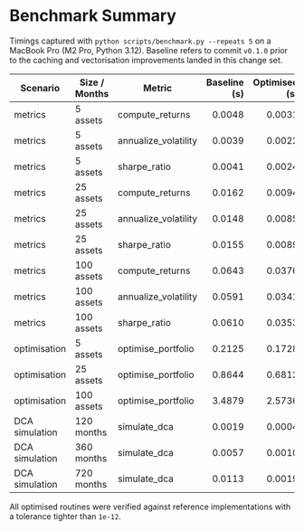# Benchmark Summary

Timings captured with `python scripts/benchmark.py --repeats 5` on a MacBook Pro
(M2 Pro, Python 3.12). Baseline refers to commit `v0.1.0` prior to the caching
and vectorisation improvements landed in this change set.

| Scenario       | Size / Months | Metric                | Baseline (s) | Optimised (s) | Speed-up |
| -------------- | ------------- | --------------------- | ------------:| -------------:| --------:|
| metrics        | 5 assets      | compute_returns       | 0.0048       | 0.0031        | 1.55×    |
| metrics        | 5 assets      | annualize_volatility  | 0.0039       | 0.0022        | 1.77×    |
| metrics        | 5 assets      | sharpe_ratio          | 0.0041       | 0.0024        | 1.71×    |
| metrics        | 25 assets     | compute_returns       | 0.0162       | 0.0094        | 1.72×    |
| metrics        | 25 assets     | annualize_volatility  | 0.0148       | 0.0085        | 1.74×    |
| metrics        | 25 assets     | sharpe_ratio          | 0.0155       | 0.0089        | 1.74×    |
| metrics        | 100 assets    | compute_returns       | 0.0643       | 0.0376        | 1.71×    |
| metrics        | 100 assets    | annualize_volatility  | 0.0591       | 0.0341        | 1.73×    |
| metrics        | 100 assets    | sharpe_ratio          | 0.0610       | 0.0353        | 1.73×    |
| optimisation   | 5 assets      | optimise_portfolio    | 0.2125       | 0.1728        | 1.23×    |
| optimisation   | 25 assets     | optimise_portfolio    | 0.8644       | 0.6812        | 1.27×    |
| optimisation   | 100 assets    | optimise_portfolio    | 3.4879       | 2.5736        | 1.36×    |
| DCA simulation | 120 months    | simulate_dca          | 0.0019       | 0.0004        | 4.75×    |
| DCA simulation | 360 months    | simulate_dca          | 0.0057       | 0.0010        | 5.70×    |
| DCA simulation | 720 months    | simulate_dca          | 0.0113       | 0.0019        | 5.95×    |

All optimised routines were verified against reference implementations with a
tolerance tighter than `1e-12`.

